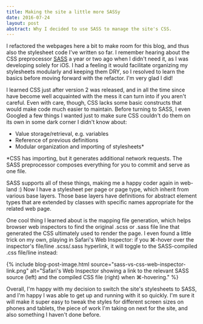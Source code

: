 ```yaml
---
title: Making the site a little more SASSy
date: 2016-07-24
layout: post
abstract: Why I decided to use SASS to manage the site's CSS.
---
```


I refactored the webpages here a bit to make room for this blog, and thus also the stylesheet code I've written so far. I remember hearing about the CSS preprocessor <a href="http://sass-lang.com" target="_blank">SASS</a> a year or two ago when I didn't need it, as I was developing solely for iOS. I had a feeling it would facilitate organizing my stylesheets modularly and keeping them DRY, so I resolved to learn the basics before moving forward with the refactor. I'm very glad I did!

I learned CSS just after version 2 was released, and in all the time since have become well acquainted with the mess it can turn into if you aren't careful. Even with care, though, CSS lacks some basic constructs that would make code much easier to maintain. Before turning to SASS, I even Googled a few things I wanted just to make sure CSS couldn't do them on its own in some dark corner I didn't know about:

- Value storage/retrieval, e.g. variables
- Reference of previous definitions
- Modular organization and importing of stylesheets*

<span class="footnote">*CSS has importing, but it generates additional network requests. The SASS preprocessor composes everything for you to commit and serve as one file.</span>

SASS supports all of these things, making me a happy coder again in web-land :) Now I have a stylesheet per page or page type, which inherit from various base layers. Those base layers have definitions for abstract element types that are extended by classes with specific names appropriate for the related web page.

One cool thing I learned about is the mapping file generation, which helps browser web inspectors to find the original .scss or .sass file line that generated the CSS ultimately used to render the page. I even found a little trick on my own, playing in Safari's Web Inspector: if you ⌘-hover over the inspector's file/line .scss/.sass hyperlink, it will toggle to the SASS-compiled .css file/line instead:

{% include 
	blog-post-image.html 
	source="sass-vs-css-web-inspector-link.png" 
	alt="Safari's Web Inspector showing a link to the relevant SASS source (left) and the compiled CSS file (right) when ⌘-hovering." %}

Overall, I'm happy with my decision to switch the site's stylesheets to SASS, and I'm happy I was able to get up and running with it so quickly. I'm sure it will make it super easy to tweak the styles for different screen sizes on phones and tablets, the piece of work I'm taking on next for the site, and also something I haven't done before.
